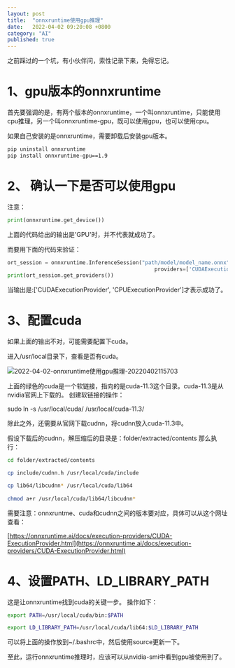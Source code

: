 ```yaml
---
layout: post
title:  "onnxruntime使用gpu推理"
date:   2022-04-02 09:20:08 +0800
category: "AI"
published: true
---
```

之前踩过的一个坑，有小伙伴问，索性记录下来，免得忘记。


# 1、gpu版本的onnxruntime

首先要强调的是，有两个版本的onnxruntime，一个叫onnxruntime，只能使用cpu推理，另一个叫onnxruntime-gpu，既可以使用gpu，也可以使用cpu。

如果自己安装的是onnxruntime，需要卸载后安装gpu版本。

```bash
pip uninstall onnxruntime
pip install onnxruntime-gpu==1.9
```

# 2、 确认一下是否可以使用gpu
注意：
```python
print(onnxruntime.get_device())
```
上面的代码给出的输出是'GPU'时，并不代表就成功了。

而要用下面的代码来验证：

```python
ort_session = onnxruntime.InferenceSession("path/model/model_name.onnx",
                                               providers=['CUDAExecutionProvider'])
print(ort_session.get_providers())
```

当输出是:['CUDAExecutionProvider', 'CPUExecutionProvider']才表示成功了。

# 3、配置cuda
如果上面的输出不对，可能需要配置下cuda。

进入/usr/local目录下，查看是否有cuda。

![2022-04-02-onnxruntime使用gpu推理-20220402115703](https://cdn.jsdelivr.net/gh/liwenju0/blog_pictures@main/pics/2022-04-02-onnxruntime使用gpu推理-20220402115703.png)

上面的绿色的cuda是一个软链接，指向的是cuda-11.3这个目录。cuda-11.3是从nvidia官网上下载的。
创建软链接的操作：

sudo ln -s /usr/local/cuda/ /usr/local/cuda-11.3/

除此之外，还需要从官网下载cudnn，将cudnn放入cuda-11.3中。

假设下载后的cudnn，解压缩后的目录是：folder/extracted/contents 
那么执行：
```bash
cd folder/extracted/contents 

cp include/cudnn.h /usr/local/cuda/include

cp lib64/libcudnn* /usr/local/cuda/lib64 
 
chmod a+r /usr/local/cuda/lib64/libcudnn* 
```

需要注意：onnxruntme、cuda和cudnn之间的版本要对应，具体可以从这个网址查看：

[https://onnxruntime.ai/docs/execution-providers/CUDA-ExecutionProvider.html](https://onnxruntime.ai/docs/execution-providers/CUDA-ExecutionProvider.html)


# 4、设置PATH、LD_LIBRARY_PATH

这是让onnxruntime找到cuda的关键一步。
操作如下：
```bash
export PATH=/usr/local/cuda/bin:$PATH

export LD_LIBRARY_PATH=/usr/local/cuda/lib64:$LD_LIBRARY_PATH
```
可以将上面的操作放到~/.bashrc中，然后使用source更新一下。


至此，运行onnxruntime推理时，应该可以从nvidia-smi中看到gpu被使用到了。


















